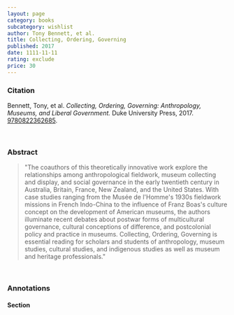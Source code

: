 ```yaml
---
layout: page
category: books
subcategory: wishlist
author: Tony Bennett, et al.
title: Collecting, Ordering, Governing
published: 2017
date: 1111-11-11
rating: exclude
price: 30
---
```


### Citation

Bennett, Tony, et al. *Collecting, Ordering, Governing: Anthropology, Museums, and Liberal Government.* Duke University Press, 2017. [9780822362685](https://www.dukeupress.edu/collecting-ordering-governing).

<br>

### Abstract

> "The coauthors of this theoretically innovative work explore the relationships among anthropological fieldwork, museum collecting and display, and social governance in the early twentieth century in Australia, Britain, France, New Zealand, and the United States. With case studies ranging from the Musée de l'Homme's 1930s fieldwork missions in French Indo-China to the influence of Franz Boas's culture concept on the development of American museums, the authors illuminate recent debates about postwar forms of multicultural governance, cultural conceptions of difference, and postcolonial policy and practice in museums. Collecting, Ordering, Governing is essential reading for scholars and students of anthropology, museum studies, cultural studies, and indigenous studies as well as museum and heritage professionals."

<br>

### Annotations

#### Section

<br>

